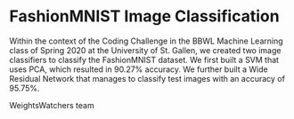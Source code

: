# FashionMNIST Image Classification

Within the context of the Coding Challenge in the BBWL Machine Learning class of Spring 2020 at the University of St. Gallen, we created
two image classifiers to classify the FashionMNIST dataset. We first built a SVM that uses PCA, which resulted in 90.27% accuracy. 
We further built a Wide Residual Network that manages to classify test images with an accuracy of 95.75%.

WeightsWatchers team
